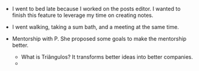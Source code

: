 - I went to bed late because I worked on the posts editor. I wanted to finish this feature to leverage my time on creating notes.

- I went walking, taking a sum bath, and a meeting at the same time.

- Mentorship with P. She proposed some goals to make the mentorship better.
  - What is Triângulos? It transforms better ideas into better companies.
  -
